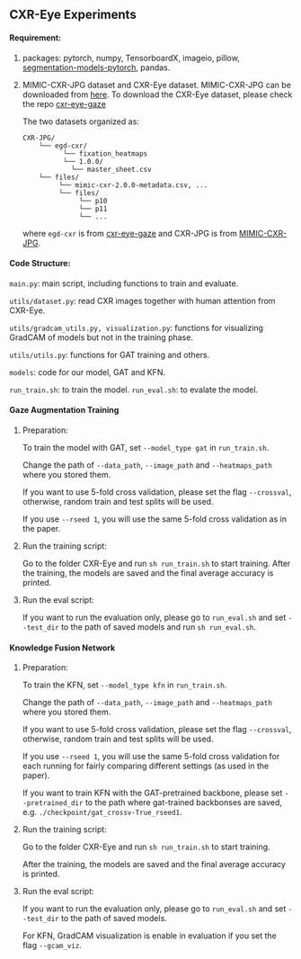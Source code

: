 ## CXR-Eye Experiments
#### Requirement:
1. packages: pytorch, numpy, TensorboardX, imageio, pillow, [segmentation-models-pytorch](https://github.com/qubvel/segmentation_models.pytorch), pandas.
2. MIMIC-CXR-JPG dataset and CXR-Eye dataset. 
   MIMIC-CXR-JPG can be downloaded from [here](https://physionet.org/content/mimic-cxr-jpg/2.0.0/#methods). To download the CXR-Eye dataset, please check the repo [cxr-eye-gaze](https://github.com/cxr-eye-gaze/eye-gaze-dataset)

   The two datasets organized as:
	```
	CXR-JPG/
		└── egd-cxr/
		      └── fixation_heatmaps
		      └── 1.0.0/
			    └── master_sheet.csv	
		└── files/
		     └── mimic-cxr-2.0.0-metadata.csv, ...
		     └── files/
			      └── p10
			      └── p11
			      └── ...

	```
	where `egd-cxr` is from [cxr-eye-gaze](https://github.com/cxr-eye-gaze/eye-gaze-dataset) and CXR-JPG is from [MIMIC-CXR-JPG](https://physionet.org/content/mimic-cxr-jpg/2.0.0/#methods).

#### Code Structure:

`main.py`: main script, including functions to train and evaluate.

`utils/dataset.py`: read CXR images together with human attention from CXR-Eye.

`utils/gradcam_utils.py, visualization.py`: functions for visualizing GradCAM of models but not in the training phase. 

`utils/utils.py`: functions for GAT training and others.

`models`: code for our model, GAT and KFN.

`run_train.sh`: to train the model. `run_eval.sh`: to evalate the model.

#### Gaze Augmentation Training
1. Preparation:

    To train the model with GAT, set `--model_type gat` in `run_train.sh`.

    Change the path of `--data_path`, `--image_path` and `--heatmaps_path` where you stored them. 

    If you want to use 5-fold cross validation, please set the flag `--crossval`, otherwise, random train and test splits will be used. 

    If you use `--rseed 1`, you will use the same 5-fold cross validation as in the paper.
    
2. Run the training script:

    Go to the folder CXR-Eye and run `sh run_train.sh` to start training.
    After the training, the models are saved and the final average accuracy is printed. 


3. Run the eval script:

    If you want to run the evaluation only, please go to `run_eval.sh` and set `--test_dir` to the path of saved models and run `sh run_eval.sh`.

#### Knowledge Fusion Network
1. Preparation:

   To train the KFN, set `--model_type kfn` in `run_train.sh`.

    Change the path of `--data_path`, `--image_path` and `--heatmaps_path` where you stored them. 

    If you want to use 5-fold cross validation, please set the flag `--crossval`, otherwise, random train and test splits will be used. 

    If you use `--rseed 1`, you will use the same 5-fold cross validation for each running for fairly comparing different settings (as used in the paper).

    If you want to train KFN with the GAT-pretrained backbone, please set `--pretrained_dir` to the path where gat-trained backbonses are saved, e.g. `./checkpoint/gat_crossv-True_rseed1`. 

2. Run the training script:

    Go to the folder CXR-Eye and run `sh run_train.sh` to start training.
    
    After the training, the models are saved and the final average accuracy is printed. 

3. Run the eval script:

    If you want to run the evaluation only, please go to `run_eval.sh` and set `--test_dir` to the path of saved models. 
    
    For KFN, GradCAM visualization is enable in evaluation if you set the flag `--gcam_viz`.
